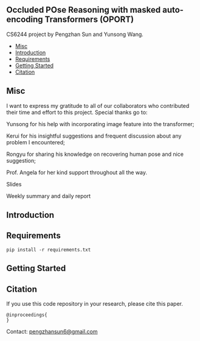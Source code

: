 ## Occluded POse Reasoning with masked auto-encoding Transformers (OPORT)

CS6244 project by Pengzhan Sun and Yunsong Wang. 

- [Misc](#misc)
- [Introduction](#introduction)
- [Requirements](#requirements)
- [Getting Started](#getting-started)
- [Citation](#citation)

## Misc

I want to express my gratitude to all of our collaborators who contributed their time and effort to this project. Special thanks go to:

Yunsong for his help with incorporating image feature into the transformer;

Kerui for his insightful suggestions and frequent discussion about any problem I encountered;

Rongyu for sharing his knowledge on recovering human pose and nice suggestion;

Prof. Angela for her kind support throughout all the way.

Slides

Weekly summary and daily report


## Introduction


## Requirements
```
pip install -r requirements.txt
```

## Getting Started


## Citation
If you use this code repository in your research, please cite this paper.

```
@inproceedings{
}
```

Contact: pengzhansun6@gmail.com
